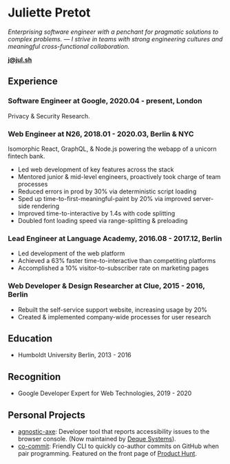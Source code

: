 # Juliette Pretot

_Enterprising software engineer with a penchant for pragmatic solutions to
complex problems. — I strive in teams with strong engineering cultures and
meaningful cross-functional collaboration._

**[j@jul.sh](mailto:j@jul.sh)**

## Experience

### Software Engineer at Google, 2020.04 - present, London

Privacy & Security Research.

### Web Engineer at N26, 2018.01 - 2020.03, Berlin & NYC

Isomorphic React, GraphQL, & Node.js powering the webapp of a unicorn fintech
bank.

- Led web development of key features across the stack
- Mentored junior & mid-level engineers, proactively took charge of team
  processes
- Reduced errors in prod by 30% via deterministic script loading
- Sped up time-to-first-meaningful-paint by 20% via improved server-side
  rendering
- Improved time-to-interactive by 1.4s with code splitting
- Doubled font loading speed via range-splitting & preloading

### Lead Engineer at Language Academy, 2016.08 - 2017.12, Berlin

- Led development of the web platform
- Achieved a 63% faster time-to-interactive than competiting platforms
- Accomplished a 10% visitor-to-subscriber rate on marketing pages

### Web Developer & Design Researcher at Clue, 2015 - 2016, Berlin

- Rebuilt the self-service support website, increasing usage by 20%
- Created & implemented company-wide processes for user research

## Education

- Humboldt University Berlin, 2013 - 2016

## Recognition

- Google Developer Expert for Web Technologies, 2019 - 2020

## Personal Projects

- [agnostic-axe](https://github.com/dequelabs/agnostic-axe): Developer tool that
  reports accessibility issues to the browser console. (Now maintained by
  [Deque Systems](https://en.wikipedia.org/wiki/Deque_Systems)).
- [co-commit](https://github.com/jul-sh/npx-co-commit): Friendly CLI to quickly
  co-author commits on GitHub when pair programming. Featured on the front page
  of [Product Hunt](https://www.producthunt.com/posts/co-commit).
